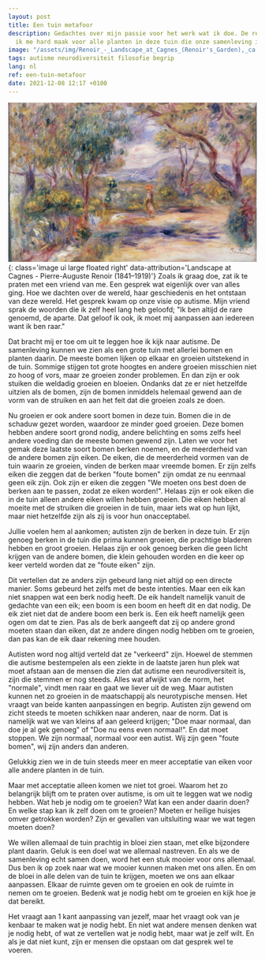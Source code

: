 ```yaml
---
layout: post
title: Een tuin metafoor
description: Gedachtes over mijn passie voor het werk wat ik doe. De reden waarom
  ik me hard maak voor alle planten in deze tuin die onze samenleving is.
image: "/assets/img/Renoir_-_Landscape_at_Cagnes_(Renoir's_Garden),_ca._1914.jpg"
tags: autisme neurodiversiteit filosofie begrip
lang: nl
ref: een-tuin-metafoor
date: 2021-12-08 12:17 +0100
---
```

![Landscape at Cagnes](/assets/img/Renoir_-_Landscape_at_Cagnes_(Renoir's_Garden),_ca._1914.jpg){: class='image ui large floated right' data-attribution='Landscape at Cagnes - Pierre-Auguste Renoir (1841–1919)'}
Zoals ik graag doe, zat ik te praten met een vriend van me. Een gesprek wat eigenlijk over van alles ging. Hoe we dachten over de wereld, haar geschiedenis en het ontstaan van deze wereld. Het gesprek kwam op onze visie op autisme. Mijn vriend sprak de woorden die ik zelf heel lang heb geloofd; "Ik ben altijd de rare genoemd, de aparte. Dat geloof ik ook, ik moet mij aanpassen aan iedereen want ik ben raar."

Dat bracht mij er toe om uit te leggen hoe ik kijk naar autisme. De samenleving kunnen we zien als een grote tuin met allerlei bomen en planten daarin. De meeste bomen lijken op elkaar en groeien uitstekend in de tuin. Sommige stijgen tot grote hoogtes en andere groeien misschien niet zo hoog of vors, maar ze groeien zonder problemen. En dan zijn er ook stuiken die weldadig groeien en bloeien. Ondanks dat ze er niet hetzelfde uitzien als de bomen, zijn de bomen inmiddels helemaal gewend aan de vorm van de struiken en aan het feit dat die groeien zoals ze doen.

Nu groeien er ook andere soort bomen in deze tuin. Bomen die in de schaduw gezet worden, waardoor ze minder goed groeien. Deze bomen hebben andere soort grond nodig, andere belichting en soms zelfs heel andere voeding dan de meeste bomen gewend zijn. Laten we voor het gemak deze laatste soort bomen berken noemen, en de meerderheid van de andere bomen zijn eiken. De eiken, die de meerderheid vormen van de tuin waarin ze groeien, vinden de berken maar vreemde bomen. Er zijn zelfs eiken die zeggen dat de berken "foute bomen" zijn omdat ze nu eenmaal geen eik zijn. Ook zijn er eiken die zeggen "We moeten ons best doen de berken aan te passen, zodat ze eiken worden!". Helaas zijn er ook eiken die in de tuin alleen andere eiken willen hebben groeien. Die eiken hebben al moeite met de struiken die groeien in de tuin, maar iets wat op hun lijkt, maar niet hetzelfde zijn als zij is voor hun onacceptabel.

Jullie voelen hem al aankomen; autisten zijn de berken in deze tuin. Er zijn genoeg berken in de tuin die prima kunnen groeien, die prachtige bladeren hebben en groot groeien. Helaas zijn er ook genoeg berken die geen licht krijgen van de andere bomen, die klein gehouden worden en die keer op keer verteld worden dat ze "foute eiken" zijn.

Dit vertellen dat ze anders zijn gebeurd lang niet altijd op een directe manier. Soms gebeurd het zelfs met de beste intenties. Maar een eik kan niet snappen wat een berk nodig heeft. De eik handelt namelijk vanuit de gedachte van een eik; een boom is een boom en heeft dit en dat nodig. De eik ziet niet dat de andere boom een berk is. Een eik heeft namelijk geen ogen om dat te zien. Pas als de berk aangeeft dat zij op andere grond moeten staan dan eiken, dat ze andere dingen nodig hebben om te groeien, dan pas kan de eik daar rekening mee houden.

Autisten word nog altijd verteld dat ze "verkeerd" zijn. Hoewel de stemmen die autisme bestempelen als een ziekte in de laatste jaren hun plek wat moet afstaan aan de mensen die zien dat autisme een neurodiversiteit is, zijn die stemmen er nog steeds. Alles wat afwijkt van de norm, het "normale", vindt men raar en gaat we liever uit de weg. Maar autisten kunnen net zo groeien in de maatschappij als neurotypische mensen. Het vraagt van beide kanten aanpassingen en begrip. Autisten zijn gewend om zicht steeds te moeten schikken naar anderen, naar de norm. Dat is namelijk wat we van kleins af aan geleerd krijgen; "Doe maar normaal, dan doe je al gek genoeg" of "Doe nu eens even normaal!". En dat moet stoppen. We zijn normaal, normaal voor een autist. Wij zijn geen "foute bomen", wij zijn anders dan anderen.

Gelukkig zien we in de tuin steeds meer en meer acceptatie van eiken voor alle andere planten in de tuin.

Maar met acceptatie alleen komen we niet tot groei. Waarom het zo belangrijk blijft om te praten over autisme, is om uit te leggen wat we nodig hebben. Wat heb je nodig om te groeien? Wat kan een ander daarin doen? En welke stap kan ik zelf doen om te groeien? Moeten er heilige huisjes omver getrokken worden? Zijn er gevallen van uitsluiting waar we wat tegen moeten doen?

We willen allemaal de tuin prachtig in bloei zien staan, met elke bijzondere plant daarin. Geluk is een doel wat we allemaal nastreven. En als we de samenleving echt samen doen, word het een stuk mooier voor ons allemaal. Dus ben ik op zoek naar wat we mooier kunnen maken met ons allen. En om de bloei in alle delen van de tuin te krijgen, moeten we ons aan elkaar aanpassen. Elkaar de ruimte geven om te groeien en ook de ruimte in nemen om te groeien. Bedenk wat je nodig hebt om te groeien en kijk hoe je dat bereikt.

Het vraagt aan 1 kant aanpassing van jezelf, maar het vraagt ook van je kenbaar te maken wat je nodig hebt. En niet wat andere mensen denken wat je nodig hebt, of wat ze vertellen wat je nodig hebt, maar wat je zelf wilt. En als je dat niet kunt, zijn er mensen die opstaan om dat gesprek wel te voeren.
